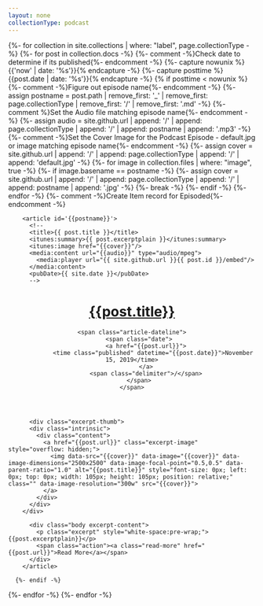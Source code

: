 ```yaml
---
layout: none
collectionType: podcast
---
```


{%- for collection in site.collections | where: "label", page.collectionType -%}
  {%- for post in collection.docs -%}
    {%- comment -%}Check date to determine if its published{%- endcomment -%}
      {%- capture nowunix %}{{'now' | date: '%s'}}{% endcapture -%}
      {%- capture posttime %}{{post.date | date: '%s'}}{% endcapture -%}
      {% if posttime < nowunix %} 
        {%- comment -%}Figure out episode name{%- endcomment -%}
          {%- assign postname = post.path | remove_first: '_' | remove_first: page.collectionType | remove_first: '/' | remove_first: '.md' -%}
        {%- comment %}Set the Audio file matching episode name{%- endcomment -%}
          {%- assign audio =  site.github.url | append: '/' | append: page.collectionType  | append: '/' | append: postname | append: '.mp3' -%}	
        {%- comment -%}Set the Cover Image for the Podcast Episode - default.jpg or image matching episode name{%- endcomment -%}
          {%- assign cover =  site.github.url | append: '/' | append: page.collectionType  | append: '/' | append: 'default.jpg' -%}
          {%- for image in collection.files | where: "image", true -%}
            {%- if image.basename == postname -%}
              {%- assign cover =  site.github.url | append: '/' | append: page.collectionType | append: '/' | append: postname | append: '.jpg' -%}
              {%- break -%}
            {%- endif -%}
          {%- endfor -%}
        {%- comment -%}Create Item record for Episoded{%- endcomment -%}
                              
        <article id='{{postname}}'>
          <!--
          <title>{{ post.title }}</title>
          <itunes:summary>{{ post.excerptplain }}</itunes:summary>
          <itunes:image href="{{cover}}"/>
          <media:content url="{{audio}}" type="audio/mpeg">
            <media:player url="{{ site.github.url }}{{ post.id }}/embed"/>
          </media:content>
          <pubDate>{{ site.date }}</pubDate>
          -->
	  
<header>
	<h1 class="episode-title" data-content-field="title">
		<a href="{{post.url}}">{{post.title}}</a>
	</h1>

	<span class="article-dateline">
		<span class="date">
			<a href="{{post.url}}">
				<time class="published" datetime="{{post.date}}">November 15, 2019</time>
			</a>
			<span class="delimiter">/</span>
		</span>
	</span>
</header>
	  
	  
	  
          <div class="excerpt-thumb">
          <div class="intrinsic">
            <div class="content">
              <a href="{{post.url}}" class="excerpt-image" style="overflow: hidden;">
                <img data-src="{{cover}}" data-image="{{cover}}" data-image-dimensions="2500x2500" data-image-focal-point="0.5,0.5" data-parent-ratio="1.0" alt="{{post.title}}" style="font-size: 0px; left: 0px; top: 0px; width: 105px; height: 105px; position: relative;" class="" data-image-resolution="300w" src="{{cover}}">
              </a>
            </div>
          </div>
        </div>
	  
          <div class="body excerpt-content">
            <p class="excerpt" style="white-space:pre-wrap;">{{post.excerptplain}}</p>
            <span class="action"><a class="read-more" href="{{post.url}}">Read More</a></span>
          </div>
        </article>
     
      {%- endif -%}
  {%- endfor -%}
{%- endfor -%}
